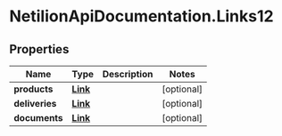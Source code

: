 # NetilionApiDocumentation.Links12

## Properties
Name | Type | Description | Notes
------------ | ------------- | ------------- | -------------
**products** | [**Link**](Link.md) |  | [optional] 
**deliveries** | [**Link**](Link.md) |  | [optional] 
**documents** | [**Link**](Link.md) |  | [optional] 



